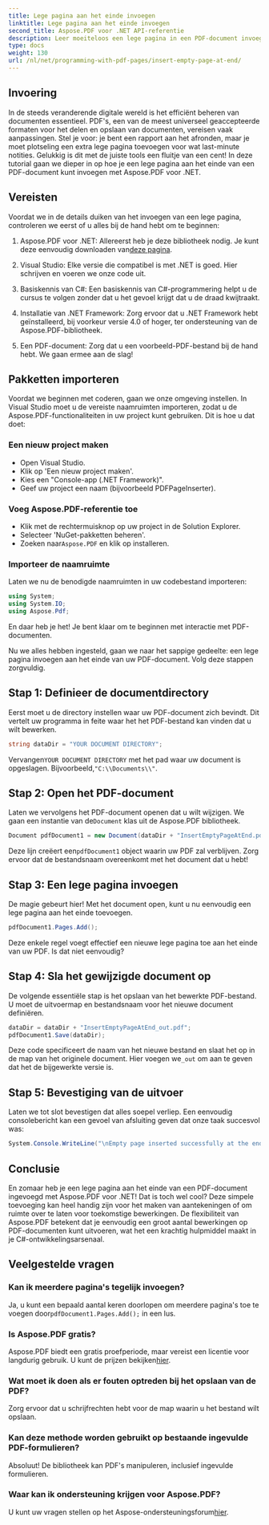 ```yaml
---
title: Lege pagina aan het einde invoegen
linktitle: Lege pagina aan het einde invoegen
second_title: Aspose.PDF voor .NET API-referentie
description: Leer moeiteloos een lege pagina in een PDF-document invoegen met Aspose.PDF voor .NET in deze beginnersvriendelijke gids. Perfect voor snelle bewerkingen.
type: docs
weight: 130
url: /nl/net/programming-with-pdf-pages/insert-empty-page-at-end/
---
```

## Invoering

In de steeds veranderende digitale wereld is het efficiënt beheren van documenten essentieel. PDF's, een van de meest universeel geaccepteerde formaten voor het delen en opslaan van documenten, vereisen vaak aanpassingen. Stel je voor: je bent een rapport aan het afronden, maar je moet plotseling een extra lege pagina toevoegen voor wat last-minute notities. Gelukkig is dit met de juiste tools een fluitje van een cent! In deze tutorial gaan we dieper in op hoe je een lege pagina aan het einde van een PDF-document kunt invoegen met Aspose.PDF voor .NET.

## Vereisten

Voordat we in de details duiken van het invoegen van een lege pagina, controleren we eerst of u alles bij de hand hebt om te beginnen:

1.  Aspose.PDF voor .NET: Allereerst heb je deze bibliotheek nodig. Je kunt deze eenvoudig downloaden van[deze pagina](https://releases.aspose.com/pdf/net/).

2. Visual Studio: Elke versie die compatibel is met .NET is goed. Hier schrijven en voeren we onze code uit.

3. Basiskennis van C#: Een basiskennis van C#-programmering helpt u de cursus te volgen zonder dat u het gevoel krijgt dat u de draad kwijtraakt.

4. Installatie van .NET Framework: Zorg ervoor dat u .NET Framework hebt geïnstalleerd, bij voorkeur versie 4.0 of hoger, ter ondersteuning van de Aspose.PDF-bibliotheek.

5. Een PDF-document: Zorg dat u een voorbeeld-PDF-bestand bij de hand hebt. We gaan ermee aan de slag!

## Pakketten importeren

Voordat we beginnen met coderen, gaan we onze omgeving instellen. In Visual Studio moet u de vereiste naamruimten importeren, zodat u de Aspose.PDF-functionaliteiten in uw project kunt gebruiken. Dit is hoe u dat doet:

### Een nieuw project maken

- Open Visual Studio.
- Klik op 'Een nieuw project maken'.
- Kies een "Console-app (.NET Framework)".
- Geef uw project een naam (bijvoorbeeld PDFPageInserter).

### Voeg Aspose.PDF-referentie toe

- Klik met de rechtermuisknop op uw project in de Solution Explorer.
- Selecteer 'NuGet-pakketten beheren'.
-  Zoeken naar`Aspose.PDF` en klik op installeren.

### Importeer de naamruimte

Laten we nu de benodigde naamruimten in uw codebestand importeren:

```csharp
using System;
using System.IO;
using Aspose.Pdf;
```

En daar heb je het! Je bent klaar om te beginnen met interactie met PDF-documenten.

Nu we alles hebben ingesteld, gaan we naar het sappige gedeelte: een lege pagina invoegen aan het einde van uw PDF-document. Volg deze stappen zorgvuldig.

## Stap 1: Definieer de documentdirectory

Eerst moet u de directory instellen waar uw PDF-document zich bevindt. Dit vertelt uw programma in feite waar het het PDF-bestand kan vinden dat u wilt bewerken.

```csharp
string dataDir = "YOUR DOCUMENT DIRECTORY";
```

 Vervangen`YOUR DOCUMENT DIRECTORY` met het pad waar uw document is opgeslagen. Bijvoorbeeld,`"C:\\Documents\\"`.

## Stap 2: Open het PDF-document

 Laten we vervolgens het PDF-document openen dat u wilt wijzigen. We gaan een instantie van de`Document` klas uit de Aspose.PDF bibliotheek.

```csharp
Document pdfDocument1 = new Document(dataDir + "InsertEmptyPageAtEnd.pdf");
```

 Deze lijn creëert een`pdfDocument1` object waarin uw PDF zal verblijven. Zorg ervoor dat de bestandsnaam overeenkomt met het document dat u hebt!

## Stap 3: Een lege pagina invoegen

De magie gebeurt hier! Met het document open, kunt u nu eenvoudig een lege pagina aan het einde toevoegen. 

```csharp
pdfDocument1.Pages.Add();
```

Deze enkele regel voegt effectief een nieuwe lege pagina toe aan het einde van uw PDF. Is dat niet eenvoudig?

## Stap 4: Sla het gewijzigde document op

De volgende essentiële stap is het opslaan van het bewerkte PDF-bestand. U moet de uitvoermap en bestandsnaam voor het nieuwe document definiëren.

```csharp
dataDir = dataDir + "InsertEmptyPageAtEnd_out.pdf";
pdfDocument1.Save(dataDir);
```

 Deze code specificeert de naam van het nieuwe bestand en slaat het op in de map van het originele document. Hier voegen we`_out` om aan te geven dat het de bijgewerkte versie is.

## Stap 5: Bevestiging van de uitvoer

Laten we tot slot bevestigen dat alles soepel verliep. Een eenvoudig consolebericht kan een gevoel van afsluiting geven dat onze taak succesvol was:

```csharp
System.Console.WriteLine("\nEmpty page inserted successfully at the end of document.\nFile saved at " + dataDir);
```

## Conclusie

En zomaar heb je een lege pagina aan het einde van een PDF-document ingevoegd met Aspose.PDF voor .NET! Dat is toch wel cool? Deze simpele toevoeging kan heel handig zijn voor het maken van aantekeningen of om ruimte over te laten voor toekomstige bewerkingen. De flexibiliteit van Aspose.PDF betekent dat je eenvoudig een groot aantal bewerkingen op PDF-documenten kunt uitvoeren, wat het een krachtig hulpmiddel maakt in je C#-ontwikkelingsarsenaal.

## Veelgestelde vragen

### Kan ik meerdere pagina's tegelijk invoegen?
 Ja, u kunt een bepaald aantal keren doorlopen om meerdere pagina's toe te voegen door`pdfDocument1.Pages.Add();` in een lus.

### Is Aspose.PDF gratis?
 Aspose.PDF biedt een gratis proefperiode, maar vereist een licentie voor langdurig gebruik. U kunt de prijzen bekijken[hier](https://purchase.aspose.com/buy).

### Wat moet ik doen als er fouten optreden bij het opslaan van de PDF?
Zorg ervoor dat u schrijfrechten hebt voor de map waarin u het bestand wilt opslaan.

### Kan deze methode worden gebruikt op bestaande ingevulde PDF-formulieren?
Absoluut! De bibliotheek kan PDF's manipuleren, inclusief ingevulde formulieren.

### Waar kan ik ondersteuning krijgen voor Aspose.PDF?
 U kunt uw vragen stellen op het Aspose-ondersteuningsforum[hier](https://forum.aspose.com/c/pdf/10).